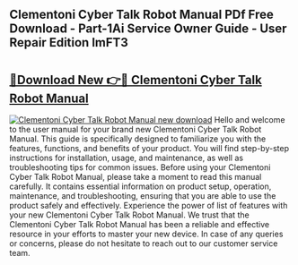 ## Clementoni Cyber Talk Robot Manual PDf Free Download - Part-1Ai Service Owner Guide - User Repair Edition lmFT3

# <h2><a href="http://cf27665.oget.top/?id=Clementoni+Cyber+Talk+Robot+Manual">🔗Download New 👉🔴 Clementoni Cyber Talk Robot Manual</a></h2>

[![Clementoni Cyber Talk Robot Manual new download](https://i.imgur.com/5g1atiW.png)](http://cf27665.oget.top/?id=Clementoni+Cyber+Talk+Robot+Manual)
Hello and welcome to the user manual for your brand new Clementoni Cyber Talk Robot Manual. This guide is specifically designed to familiarize you with the features, functions, and benefits of your product. You will find step-by-step instructions for installation, usage, and maintenance, as well as troubleshooting tips for common issues. Before using your Clementoni Cyber Talk Robot Manual, please take a moment to read this manual carefully. It contains essential information on product setup, operation, maintenance, and troubleshooting, ensuring that you are able to use the product safely and effectively. Experience the power of list of features with your new Clementoni Cyber Talk Robot Manual. We trust that the Clementoni Cyber Talk Robot Manual has been a reliable and effective resource in your efforts to master your new device. In case of any queries or concerns, please do not hesitate to reach out to our customer service team.
